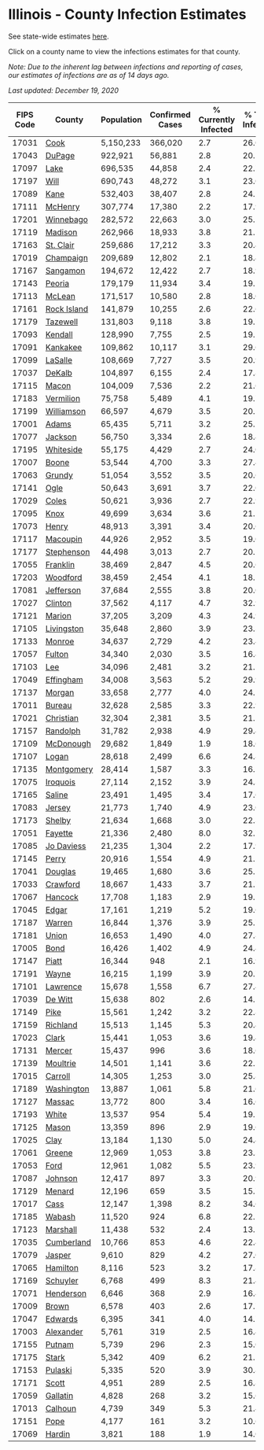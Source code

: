 # Illinois - County Infection Estimates

See state-wide estimates [here](/infections/us-il).

Click on a county name to view the infections estimates for that county.

*Note: Due to the inherent lag between infections and reporting of cases, our estimates of infections are as of 14 days ago.*

*Last updated: December 19, 2020*

|   FIPS Code |                     County |   Population |   Confirmed Cases |   % Currently Infected |   % Total Infected |
|-------------|----------------------------|--------------|-------------------|------------------------|--------------------|
|       17031 |               [Cook](cook) |    5,150,233 |           366,020 |                    2.7 |               26.0 |
|       17043 |           [DuPage](dupage) |      922,921 |            56,881 |                    2.8 |               20.5 |
|       17097 |               [Lake](lake) |      696,535 |            44,858 |                    2.4 |               22.7 |
|       17197 |               [Will](will) |      690,743 |            48,272 |                    3.1 |               23.0 |
|       17089 |               [Kane](kane) |      532,403 |            38,407 |                    2.8 |               24.1 |
|       17111 |         [McHenry](mchenry) |      307,774 |            17,380 |                    2.2 |               17.9 |
|       17201 |     [Winnebago](winnebago) |      282,572 |            22,663 |                    3.0 |               25.1 |
|       17119 |         [Madison](madison) |      262,966 |            18,933 |                    3.8 |               21.1 |
|       17163 |     [St. Clair](st.-clair) |      259,686 |            17,212 |                    3.3 |               20.4 |
|       17019 |     [Champaign](champaign) |      209,689 |            12,802 |                    2.1 |               18.4 |
|       17167 |       [Sangamon](sangamon) |      194,672 |            12,422 |                    2.7 |               18.9 |
|       17143 |           [Peoria](peoria) |      179,179 |            11,934 |                    3.4 |               19.2 |
|       17113 |           [McLean](mclean) |      171,517 |            10,580 |                    2.8 |               18.0 |
|       17161 | [Rock Island](rock-island) |      141,879 |            10,255 |                    2.6 |               22.6 |
|       17179 |       [Tazewell](tazewell) |      131,803 |             9,118 |                    3.8 |               19.7 |
|       17093 |         [Kendall](kendall) |      128,990 |             7,755 |                    2.5 |               19.1 |
|       17091 |       [Kankakee](kankakee) |      109,862 |            10,117 |                    3.1 |               29.6 |
|       17099 |         [LaSalle](lasalle) |      108,669 |             7,727 |                    3.5 |               20.9 |
|       17037 |           [DeKalb](dekalb) |      104,897 |             6,155 |                    2.4 |               17.8 |
|       17115 |             [Macon](macon) |      104,009 |             7,536 |                    2.2 |               21.6 |
|       17183 |     [Vermilion](vermilion) |       75,758 |             5,489 |                    4.1 |               19.7 |
|       17199 |   [Williamson](williamson) |       66,597 |             4,679 |                    3.5 |               20.1 |
|       17001 |             [Adams](adams) |       65,435 |             5,711 |                    3.2 |               25.2 |
|       17077 |         [Jackson](jackson) |       56,750 |             3,334 |                    2.6 |               18.4 |
|       17195 |     [Whiteside](whiteside) |       55,175 |             4,429 |                    2.7 |               24.0 |
|       17007 |             [Boone](boone) |       53,544 |             4,700 |                    3.3 |               27.4 |
|       17063 |           [Grundy](grundy) |       51,054 |             3,552 |                    3.5 |               20.6 |
|       17141 |               [Ogle](ogle) |       50,643 |             3,691 |                    3.7 |               22.0 |
|       17029 |             [Coles](coles) |       50,621 |             3,936 |                    2.7 |               22.9 |
|       17095 |               [Knox](knox) |       49,699 |             3,634 |                    3.6 |               21.2 |
|       17073 |             [Henry](henry) |       48,913 |             3,391 |                    3.4 |               20.6 |
|       17117 |       [Macoupin](macoupin) |       44,926 |             2,952 |                    3.5 |               19.0 |
|       17177 |   [Stephenson](stephenson) |       44,498 |             3,013 |                    2.7 |               20.5 |
|       17055 |       [Franklin](franklin) |       38,469 |             2,847 |                    4.5 |               20.6 |
|       17203 |       [Woodford](woodford) |       38,459 |             2,454 |                    4.1 |               18.2 |
|       17081 |     [Jefferson](jefferson) |       37,684 |             2,555 |                    3.8 |               20.0 |
|       17027 |         [Clinton](clinton) |       37,562 |             4,117 |                    4.7 |               32.9 |
|       17121 |           [Marion](marion) |       37,205 |             3,209 |                    4.3 |               24.9 |
|       17105 |   [Livingston](livingston) |       35,648 |             2,860 |                    3.9 |               23.3 |
|       17133 |           [Monroe](monroe) |       34,637 |             2,729 |                    4.2 |               23.4 |
|       17057 |           [Fulton](fulton) |       34,340 |             2,030 |                    3.5 |               16.4 |
|       17103 |                 [Lee](lee) |       34,096 |             2,481 |                    3.2 |               21.5 |
|       17049 |     [Effingham](effingham) |       34,008 |             3,563 |                    5.2 |               29.9 |
|       17137 |           [Morgan](morgan) |       33,658 |             2,777 |                    4.0 |               24.2 |
|       17011 |           [Bureau](bureau) |       32,628 |             2,585 |                    3.3 |               22.9 |
|       17021 |     [Christian](christian) |       32,304 |             2,381 |                    3.5 |               21.5 |
|       17157 |       [Randolph](randolph) |       31,782 |             2,938 |                    4.9 |               29.4 |
|       17109 |     [McDonough](mcdonough) |       29,682 |             1,849 |                    1.9 |               18.6 |
|       17107 |             [Logan](logan) |       28,618 |             2,499 |                    6.6 |               24.8 |
|       17135 |   [Montgomery](montgomery) |       28,414 |             1,587 |                    3.3 |               16.1 |
|       17075 |       [Iroquois](iroquois) |       27,114 |             2,152 |                    3.9 |               24.3 |
|       17165 |           [Saline](saline) |       23,491 |             1,495 |                    3.4 |               17.6 |
|       17083 |           [Jersey](jersey) |       21,773 |             1,740 |                    4.9 |               23.0 |
|       17173 |           [Shelby](shelby) |       21,634 |             1,668 |                    3.0 |               22.3 |
|       17051 |         [Fayette](fayette) |       21,336 |             2,480 |                    8.0 |               32.7 |
|       17085 |   [Jo Daviess](jo-daviess) |       21,235 |             1,304 |                    2.2 |               17.9 |
|       17145 |             [Perry](perry) |       20,916 |             1,554 |                    4.9 |               21.5 |
|       17041 |         [Douglas](douglas) |       19,465 |             1,680 |                    3.6 |               25.1 |
|       17033 |       [Crawford](crawford) |       18,667 |             1,433 |                    3.7 |               21.7 |
|       17067 |         [Hancock](hancock) |       17,708 |             1,183 |                    2.9 |               19.5 |
|       17045 |             [Edgar](edgar) |       17,161 |             1,219 |                    5.2 |               19.6 |
|       17187 |           [Warren](warren) |       16,844 |             1,376 |                    3.9 |               25.7 |
|       17181 |             [Union](union) |       16,653 |             1,490 |                    4.0 |               27.8 |
|       17005 |               [Bond](bond) |       16,426 |             1,402 |                    4.9 |               24.4 |
|       17147 |             [Piatt](piatt) |       16,344 |               948 |                    2.1 |               16.9 |
|       17191 |             [Wayne](wayne) |       16,215 |             1,199 |                    3.9 |               20.7 |
|       17101 |       [Lawrence](lawrence) |       15,678 |             1,558 |                    6.7 |               27.4 |
|       17039 |         [De Witt](de-witt) |       15,638 |               802 |                    2.6 |               14.5 |
|       17149 |               [Pike](pike) |       15,561 |             1,242 |                    3.2 |               22.8 |
|       17159 |       [Richland](richland) |       15,513 |             1,145 |                    5.3 |               20.4 |
|       17023 |             [Clark](clark) |       15,441 |             1,053 |                    3.6 |               19.4 |
|       17131 |           [Mercer](mercer) |       15,437 |               996 |                    3.6 |               18.6 |
|       17139 |       [Moultrie](moultrie) |       14,501 |             1,141 |                    3.6 |               22.5 |
|       17015 |         [Carroll](carroll) |       14,305 |             1,253 |                    3.0 |               25.8 |
|       17189 |   [Washington](washington) |       13,887 |             1,061 |                    5.8 |               21.6 |
|       17127 |           [Massac](massac) |       13,772 |               800 |                    3.4 |               16.6 |
|       17193 |             [White](white) |       13,537 |               954 |                    5.4 |               19.1 |
|       17125 |             [Mason](mason) |       13,359 |               896 |                    2.9 |               19.6 |
|       17025 |               [Clay](clay) |       13,184 |             1,130 |                    5.0 |               24.4 |
|       17061 |           [Greene](greene) |       12,969 |             1,053 |                    3.8 |               23.3 |
|       17053 |               [Ford](ford) |       12,961 |             1,082 |                    5.5 |               23.9 |
|       17087 |         [Johnson](johnson) |       12,417 |               897 |                    3.3 |               20.9 |
|       17129 |           [Menard](menard) |       12,196 |               659 |                    3.5 |               15.7 |
|       17017 |               [Cass](cass) |       12,147 |             1,398 |                    8.2 |               34.6 |
|       17185 |           [Wabash](wabash) |       11,520 |               924 |                    6.8 |               22.1 |
|       17123 |       [Marshall](marshall) |       11,438 |               532 |                    2.4 |               13.2 |
|       17035 |   [Cumberland](cumberland) |       10,766 |               853 |                    4.6 |               22.4 |
|       17079 |           [Jasper](jasper) |        9,610 |               829 |                    4.2 |               27.0 |
|       17065 |       [Hamilton](hamilton) |        8,116 |               523 |                    3.2 |               17.8 |
|       17169 |       [Schuyler](schuyler) |        6,768 |               499 |                    8.3 |               21.4 |
|       17071 |     [Henderson](henderson) |        6,646 |               368 |                    2.9 |               16.4 |
|       17009 |             [Brown](brown) |        6,578 |               403 |                    2.6 |               17.7 |
|       17047 |         [Edwards](edwards) |        6,395 |               341 |                    4.0 |               14.7 |
|       17003 |     [Alexander](alexander) |        5,761 |               319 |                    2.5 |               16.4 |
|       17155 |           [Putnam](putnam) |        5,739 |               296 |                    2.3 |               15.0 |
|       17175 |             [Stark](stark) |        5,342 |               409 |                    6.2 |               21.5 |
|       17153 |         [Pulaski](pulaski) |        5,335 |               520 |                    3.9 |               30.8 |
|       17171 |             [Scott](scott) |        4,951 |               289 |                    2.5 |               16.8 |
|       17059 |       [Gallatin](gallatin) |        4,828 |               268 |                    3.2 |               15.6 |
|       17013 |         [Calhoun](calhoun) |        4,739 |               349 |                    5.3 |               21.4 |
|       17151 |               [Pope](pope) |        4,177 |               161 |                    3.2 |               10.6 |
|       17069 |           [Hardin](hardin) |        3,821 |               188 |                    1.9 |               14.0 |